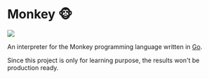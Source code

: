 # Monkey 🐵

![](https://github.com/alexruf/monkey/workflows/build/badge.svg)

An interpreter for the Monkey programming language written in [Go](https://golang.org/).

Since this project is only for learning purpose, the results won't be production ready.

